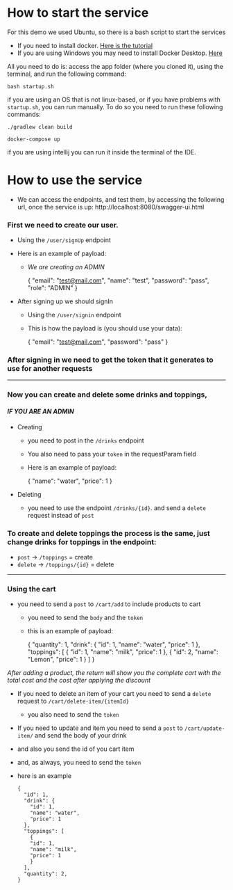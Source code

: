 # How to start the service

For this demo we used Ubuntu, so there is a bash script to start the services

- If you need to install docker. [Here is the tutorial](https://docs.docker.com/engine/install/ubuntu/)
- If you are using Windows you may need to install Docker Desktop. [Here](https://docs.docker.com/desktop/windows/install/)

All you need to do is: access the app folder (where you cloned it), using the terminal, and run the following command:

    bash startup.sh

if you are using an OS that is not linux-based, or if you have problems with `startup.sh`, 
you can run manually. To do so you need to run these following commands:

    ./gradlew clean build

    docker-compose up
    
if you are using intellij you can run it inside the terminal of the IDE.

# How to use the service

- We can access the endpoints, and test them, by accessing the following url, once the service is up:
  http://localhost:8080/swagger-ui.html


### First we need to create our user.
- Using the `/user/signUp` endpoint
- Here is an example of payload:
    - *We are creating an ADMIN*


      {
          "email": "test@mail.com",
          "name": "test",
          "password": "pass",
          "role": "ADMIN"
      }

- After signing up we should signIn
    - Using the `/user/signin` endpoint
    - This is how the payload is (you should use your data):


      {
        "email": "test@mail.com",
        "password": "pass"
      }


### After signing in we need to get the token that it generates to use for another requests

 ---

### Now you can create and delete some drinks and toppings,
#### *IF YOU ARE AN ADMIN*
- Creating
    - you need to post in the `/drinks` endpoint
    - You also need to pass your `token` in the requestParam field
    - Here is an example of payload:


      {
        "name": "water",
        "price": 1
      }

- Deleting
    - you need to use the endpoint `/drinks/{id}`.
      and send a `delete` request instead of `post`


### To create and delete toppings the process is the same, just change drinks for toppings in the endpoint:
- `post` -> `/toppings` = create
- `delete` -> `/toppings/{id}` = delete
---
### Using the cart

- you need to send a `post` to `/cart/add` to include products to cart
    - you need to send the `body` and the `token`
    - this is an example of payload:


      {
        "quantity": 1,
        "drink": {
          "id": 1,
          "name": "water",
          "price": 1
        },
        "toppings": [
          {
            "id": 1,
            "name": "milk",
            "price": 1
          },
          {
            "id": 2,
            "name": "Lemon",
            "price": 1
          }
        ]
      } 


*After adding a product, the return will show you the complete cart with the total cost
and the cost after applying the discount*


- If you need to delete an item of your cart you need to send a `delete`
  request to `/cart/delete-item/{itemId}`
    - you also need to send the `token`

- If you need to update and item you need to send a `post`
  to `/cart/update-item/` and send the body of your drink
- and also you send the id of you cart item
- and, as always, you need to send the `token`
- here is an example


      {
        "id": 1,
        "drink": {
          "id": 1,
          "name": "water",
          "price": 1
        },
        "toppings": [
          {
          "id": 1,
          "name": "milk",
          "price": 1
          }
        ],
        "quantity": 2,
      }